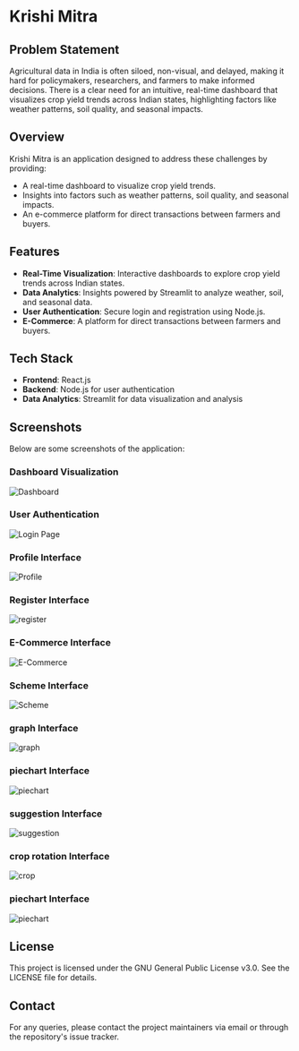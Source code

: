 # Krishi Mitra

## Problem Statement

Agricultural data in India is often siloed, non-visual, and delayed, making it hard for policymakers, researchers, and farmers to make informed decisions. There is a clear need for an intuitive, real-time dashboard that visualizes crop yield trends across Indian states, highlighting factors like weather patterns, soil quality, and seasonal impacts.

## Overview

Krishi Mitra is an application designed to address these challenges by providing:

- A real-time dashboard to visualize crop yield trends.
- Insights into factors such as weather patterns, soil quality, and seasonal impacts.
- An e-commerce platform for direct transactions between farmers and buyers.

## Features

- **Real-Time Visualization**: Interactive dashboards to explore crop yield trends across Indian states.
- **Data Analytics**: Insights powered by Streamlit to analyze weather, soil, and seasonal data.
- **User Authentication**: Secure login and registration using Node.js.
- **E-Commerce**: A platform for direct transactions between farmers and buyers.

## Tech Stack

- **Frontend**: React.js
- **Backend**: Node.js for user authentication
- **Data Analytics**: Streamlit for data visualization and analysis

## Screenshots

Below are some screenshots of the application:

### Dashboard Visualization

![Dashboard](assets/Dashboard.png)

### User Authentication

![Login Page](assets/Login.png)

### Profile Interface

![Profile](assets/Profile.png)

### Register Interface

![register](assets/Register.png)

### E-Commerce Interface

![E-Commerce](assets/ecommerce.png)

### Scheme Interface

![Scheme](assets/Scheme.png)

### graph Interface

![graph](assets/graph.png)

### piechart Interface

![piechart](assets/piechart.png)

### suggestion Interface

![suggestion](assets/suggestion.png)

### crop rotation Interface

![crop](assets/crop.png)

### piechart Interface

![piechart](assets/crop2.png)

## License

This project is licensed under the GNU General Public License v3.0. See the LICENSE file for details.

## Contact

For any queries, please contact the project maintainers via email or through the repository's issue tracker.
